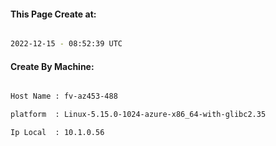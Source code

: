 
   
#### This Page Create at:

```bash

2022-12-15 - 08:52:39 UTC

```

#### Create By Machine:

```bash

Host Name : fv-az453-488

platform  : Linux-5.15.0-1024-azure-x86_64-with-glibc2.35

Ip Local  : 10.1.0.56

```

